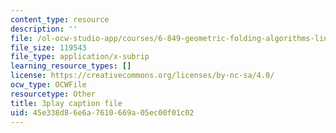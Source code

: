 ```yaml
---
content_type: resource
description: ''
file: /ol-ocw-studio-app/courses/6-849-geometric-folding-algorithms-linkages-origami-polyhedra-fall-2012/45e338d86e6a7610669a05ec00f01c02_k2jKCJ8fhj0.srt
file_size: 119543
file_type: application/x-subrip
learning_resource_types: []
license: https://creativecommons.org/licenses/by-nc-sa/4.0/
ocw_type: OCWFile
resourcetype: Other
title: 3play caption file
uid: 45e338d8-6e6a-7610-669a-05ec00f01c02
---
```

